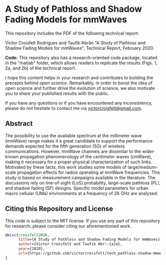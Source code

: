 # A Study of Pathloss and Shadow Fading Models for mmWaves

This repository includes the PDF of the following technical report:

Victor Croisfelt Rodrigues and Taufik Abrão "A Study of Pathloss and Shadow Fading Models for mmWaves", Technical Report, February 2020.

**Code:** This repository also has a research-oriented code package, located in the "matlab" folder, which allows readers to replicate the results (Figs. 1, 2a, and 2b) of the technical report. 

I hope this content helps in your research and contributes to building the precepts behind *open science*. Remarkably, in order to boost the idea of open science and further drive the evolution of science, we also motivate you to share your published results with the public.

If you have any questions or if you have encountered any inconsistency, please do not hesitate to contact me via victorcroisfelt@gmail.com.

## Abstract
The possibility to use the available spectrum at the millimeter wave (mmWave) range makes it a great candidate to support the performance demands expected for the fifth generation (5G) of wireless communications. However, mmWave channels are dissimilar to the wider-known propagation phenomenology of the centimeter waves (cmWave), making it necessary for a proper physical characterization of such links. Motivated by these facts, this work studies some models of large/medium-scale propagation effects for radios operating at mmWave frequencies. This study is based on measurement campaigns available in the literature. The discussions rely on line-of-sight (LoS) probability, large-scale pathloss (PL), and shadow fading (SF) designs. Specific model parameters for urban macro cellular (UMa) environments at a frequency of 28 GHz are analyzed.

## Citing this Repository and License
This code is subject to the MIT license. If you use any part of this repository for research, please consider citing our aforementioned work.

```bibtex
@misc{croisfelt2020,
      title={A Study of Pathloss and Shadow Fading Models for mmWaves}, 
      author={Victor Croisfelt and Taufik Abr\~{a}o},
      year={2020},
      url={https://github.com/victorcroisfelt/tech_pathloss-shadow-mmwaves} 
}
